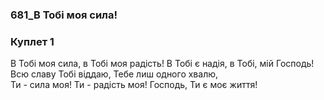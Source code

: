 ### 681_В Тобі моя сила!
### Куплет 1
В Тобі моя сила, в Тобі моя радість! В Тобі є надія, в Тобі, мій Господь!<br/>Всю славу Тобі віддаю, Тебе лиш одного хвалю,<br/>Ти - сила моя! Ти - радість моя! Господь, Ти є моє життя!
